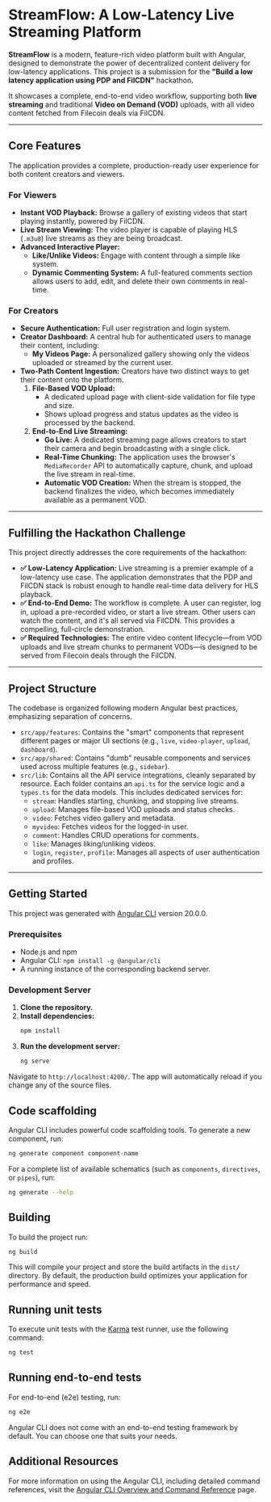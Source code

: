 # StreamFlow: A Low-Latency Live Streaming Platform

**StreamFlow** is a modern, feature-rich video platform built with Angular, designed to demonstrate the power of decentralized content delivery for low-latency applications. This project is a submission for the **"Build a low latency application using PDP and FilCDN"** hackathon.

It showcases a complete, end-to-end video workflow, supporting both **live streaming** and traditional **Video on Demand (VOD)** uploads, with all video content fetched from Filecoin deals via FilCDN.

---

## Core Features

The application provides a complete, production-ready user experience for both content creators and viewers.

### For Viewers
- **Instant VOD Playback:** Browse a gallery of existing videos that start playing instantly, powered by FilCDN.
- **Live Stream Viewing:** The video player is capable of playing HLS (`.m3u8`) live streams as they are being broadcast.
- **Advanced Interactive Player:**
  - **Like/Unlike Videos:** Engage with content through a simple like system.
  - **Dynamic Commenting System:** A full-featured comments section allows users to add, edit, and delete their own comments in real-time.

### For Creators
- **Secure Authentication:** Full user registration and login system.
- **Creator Dashboard:** A central hub for authenticated users to manage their content, including:
  - **My Videos Page:** A personalized gallery showing only the videos uploaded or streamed by the current user.
- **Two-Path Content Ingestion:** Creators have two distinct ways to get their content onto the platform.
  1. **File-Based VOD Upload:**
     - A dedicated upload page with client-side validation for file type and size.
     - Shows upload progress and status updates as the video is processed by the backend.
  2. **End-to-End Live Streaming:**
     - **Go Live:** A dedicated streaming page allows creators to start their camera and begin broadcasting with a single click.
     - **Real-Time Chunking:** The application uses the browser's `MediaRecorder` API to automatically capture, chunk, and upload the live stream in real-time.
     - **Automatic VOD Creation:** When the stream is stopped, the backend finalizes the video, which becomes immediately available as a permanent VOD.

---

## Fulfilling the Hackathon Challenge

This project directly addresses the core requirements of the hackathon:

- **✅ Low-Latency Application:** Live streaming is a premier example of a low-latency use case. The application demonstrates that the PDP and FilCDN stack is robust enough to handle real-time data delivery for HLS playback.
- **✅ End-to-End Demo:** The workflow is complete. A user can register, log in, upload a pre-recorded video, or start a live stream. Other users can watch the content, and it's all served via FilCDN. This provides a compelling, full-circle demonstration.
- **✅ Required Technologies:** The entire video content lifecycle—from VOD uploads and live stream chunks to permanent VODs—is designed to be served from Filecoin deals through the FilCDN.

---

## Project Structure

The codebase is organized following modern Angular best practices, emphasizing separation of concerns.

- `src/app/features`: Contains the "smart" components that represent different pages or major UI sections (e.g., `live`, `video-player`, `upload`, `dashboard`).
- `src/app/shared`: Contains "dumb" reusable components and services used across multiple features (e.g., `sidebar`).
- `src/lib`: Contains all the API service integrations, cleanly separated by resource. Each folder contains an `api.ts` for the service logic and a `types.ts` for the data models. This includes dedicated services for:
    - `stream`: Handles starting, chunking, and stopping live streams.
    - `upload`: Manages file-based VOD uploads and status checks.
    - `video`: Fetches video gallery and metadata.
    - `myvideo`: Fetches videos for the logged-in user.
    - `comment`: Handles CRUD operations for comments.
    - `like`: Manages liking/unliking videos.
    - `login`, `register`, `profile`: Manages all aspects of user authentication and profiles.

---

## Getting Started

This project was generated with [Angular CLI](https://github.com/angular/angular-cli) version 20.0.0.

### Prerequisites
- Node.js and npm
- Angular CLI: `npm install -g @angular/cli`
- A running instance of the corresponding backend server.

### Development Server

1. **Clone the repository.**
2. **Install dependencies:**
   ```bash
   npm install
   ```
3. **Run the development server:**
   ```bash
   ng serve
   ```
Navigate to `http://localhost:4200/`. The app will automatically reload if you change any of the source files.

## Code scaffolding

Angular CLI includes powerful code scaffolding tools. To generate a new component, run:

```bash
ng generate component component-name
```

For a complete list of available schematics (such as `components`, `directives`, or `pipes`), run:

```bash
ng generate --help
```

## Building

To build the project run:

```bash
ng build
```

This will compile your project and store the build artifacts in the `dist/` directory. By default, the production build optimizes your application for performance and speed.

## Running unit tests

To execute unit tests with the [Karma](https://karma-runner.github.io) test runner, use the following command:

```bash
ng test
```

## Running end-to-end tests

For end-to-end (e2e) testing, run:

```bash
ng e2e
```

Angular CLI does not come with an end-to-end testing framework by default. You can choose one that suits your needs.

## Additional Resources

For more information on using the Angular CLI, including detailed command references, visit the [Angular CLI Overview and Command Reference](https://angular.dev/tools/cli) page.
